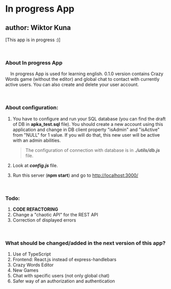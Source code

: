 # In progress App
## author: Wiktor Kuna

[This app is in progress :)]

&nbsp;
### **About In progress App**

&nbsp; &nbsp; In progress App is used for learning english. 0.1.0 version contains Crazy Words game (without the editor) and global chat to contact with currently active users. You can also create and delete your user account.

&nbsp;
### **About configuration:**

1. You have to configure and run your SQL database (you can find the draft of DB in **apka_test.sql** file). You should create a new account using this application and change in DB client property "isAdmin" and "isActive" from "NULL" for 1 value. If you will do that, this new user will be active with an admin abilities.

    > The configuration of connection with database is in ***./utils/db.js*** file.

2. Look at ***config.js*** file.

3. Run this server (**npm start**) and go to [http://localhost:3000/](http://localhost:3000/ "your local server")

&nbsp;
### **Todo:**
1. **CODE REFACTORING**
2. Change a "chaotic API" for the REST API
3. Correction of displayed errors 


&nbsp;
### **What should be changed/added in the next version of this app?**
1. Use of TypeScript
2. Frontend: React.js instead of express-handlebars
3. Crazy Words Editor
4. New Games
5. Chat with specific users (not only global chat)
6. Safer way of an authorization and authentication